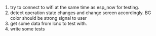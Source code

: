 1. try to connect to wifi at the same time as esp_now for testing.
2. detect operation state changes and change screen accordingly.  BG color should be strong signal to user
3. get some data from lcnc to test with.
4. write some tests

